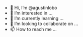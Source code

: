 - 👋 Hi, I’m @agustinlobo
- 👀 I’m interested in ...
- 🌱 I’m currently learning ...
- 💞️ I’m looking to collaborate on ...
- 📫 How to reach me ...

<!---
agustinlobo/agustinlobo is a ✨ special ✨ repository because its `README.md` (this file) appears on your GitHub profile.
You can click the Preview link to take a look at your changes.
--->
